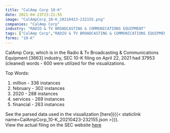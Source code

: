 ```yaml
---
title: "CalAmp Corp 10-K"
date: 2021-04-23T23:21:55
image: "CalAmpCorp_10-K_20210423-232155.png"
companies: "CalAmp Corp"
industry: "RADIO & TV BROADCASTING & COMMUNICATIONS EQUIPMENT"
tags: ["CalAmp Corp","RADIO & TV BROADCASTING & COMMUNICATIONS EQUIPMENT","04-22-2021","10-K"]
forms: "10-K"
---
```

CalAmp Corp, which is in the Radio & Tv Broadcasting & Communications Equipment [3663] industry, SEC 10-K filing on April 22, 2021 had 37953 (cleaned) words - 600 were utilized for the visualizations.

Top Words:
1. million - 336 instances
2. february - 302 instances
3. 2020 - 288 instances
4. services - 269 instances
5. financial - 263 instances


See the parsed data used in the visualization [here]({{< staticlink name=CalAmpCorp_10-K_20210423-232155.json >}}).  
View the actual filing on the SEC website [here](https://www.sec.gov/Archives/edgar/data/730255/0001564590-21-020114.txt)